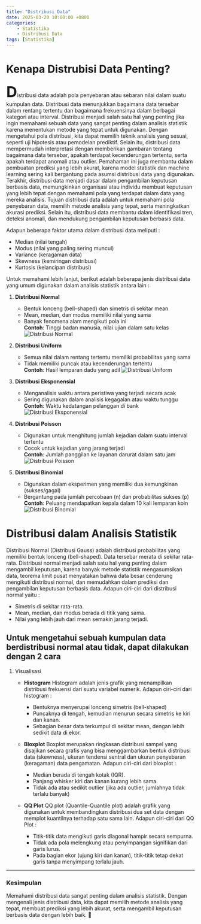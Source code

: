 ```yaml
---
title: "Distribusi Data"
date: 2025-03-20 10:00:00 +0800
categories: 
    - Statistika
    - Distribusi Data
tags: [Statistika]
---
```


# Kenapa Distrubisi Data Penting?
<span style="font-size: 40px; font-weight: bold;">D</span>istribusi data adalah pola penyebaran atau sebaran nilai dalam suatu kumpulan data. Distribusi data menunjukkan bagaimana data tersebar dalam rentang tertentu dan bagaimana frekuensinya dalam berbagai kategori atau interval. Distribusi menjadi salah satu hal yang penting jika ingin memahami sebuah data yang sangat penting dalam analisis statistik karena menentukan metode yang tepat untuk digunakan. Dengan mengetahui pola distribusi, kita dapat memilih teknik analisis yang sesuai, seperti uji hipotesis atau pemodelan prediktif. Selain itu, distribusi data mempermudah interpretasi dengan memberikan gambaran tentang bagaimana data tersebar, apakah terdapat kecenderungan tertentu, serta apakah terdapat anomali atau outlier. Pemahaman ini juga membantu dalam pembuatan prediksi yang lebih akurat, karena model statistik dan machine learning sering kali bergantung pada asumsi distribusi data yang digunakan. Terakhir, distribusi data menjadi dasar dalam pengambilan keputusan berbasis data, memungkinkan organisasi atau individu membuat keputusan yang lebih tepat dengan memahami pola yang terdapat dalam data yang mereka analisis. Tujuan distribusi data adalah untuk memahami pola penyebaran data, memilih metode analisis yang tepat, serta meningkatkan akurasi prediksi. Selain itu, distribusi data membantu dalam identifikasi tren, deteksi anomali, dan mendukung pengambilan keputusan berbasis data.

Adapun beberapa faktor utama dalam distribusi data meliputi : 
 * Median (nilai tengah)
 * Modus (nilai yang paling sering muncul)
 * Variance (keragaman data)
 * Skewness (kemiringan distribusi)
 * Kurtosis (kelancipan distribusi)

Untuk memahami lebih lanjut, berikut adalah beberapa jenis distribusi data yang umum digunakan dalam analisis statistik antara lain :

1. **Distribusi Normal**<br>
    * Bentuk lonceng (bell-shaped) dan simetris di sekitar mean
    * Mean, median, dan modus memiliki nilai yang sama
    * Banyak fenomena alam mengikuti pola ini <br>
    **Contoh**: Tinggi badan manusia, nilai ujian dalam satu kelas
    ![Distribusi Normal](https://imgs.search.brave.com/nzCiyqkEwJb6KX15Z9gLdeQPyQIY3xEVwIrEuWq4Qqs/rs:fit:860:0:0:0/g:ce/aHR0cHM6Ly91cGxv/YWRzLXNzbC53ZWJm/bG93LmNvbS82MWFm/MTY0ODAwZTM4Y2Yx/YjZjNjBiNTUvNjQw/MDlkODcxM2ViMzUw/YzAwYmZhNGEwXzEz/LndlYnA)

2. **Distribusi Uniform**<br>
    * Semua nilai dalam rentang tertentu memiliki probabilitas yang sama
    * Tidak memiliki puncak atau kecenderungan tertentu <br>
    **Contoh**: Hasil lemparan dadu yang adil
    ![Distribusi Uniform](https://miro.medium.com/v2/resize:fit:1400/0*wFGRng-kSqHpEtnb)

3. **Distribusi Eksponensial**<br>
    * Menganalisis waktu antara peristiwa yang terjadi secara acak
    * Sering digunakan dalam analisis kegagalan atau waktu tunggu <br>
    **Contoh**: Waktu kedatangan pelanggan di bank
    ![Distribusi Eksponensial](https://gamastatistika.com/wp-content/uploads/2024/01/6.-Pengertian-Distribusi-Eksponensial-dan-Fungsinya-pixabay.com_.jpg)

4. **Distribusi Poisson**<br>
    * Digunakan untuk menghitung jumlah kejadian dalam suatu interval tertentu
    * Cocok untuk kejadian yang jarang terjadi <br>
    **Contoh**: Jumlah panggilan ke layanan darurat dalam satu jam
    ![Distribusi Poisson](https://media.geeksforgeeks.org/wp-content/uploads/20230802112329/Poisson-Distribution.png)

5. **Distribusi Binomial**<br>
    * Digunakan dalam eksperimen yang memiliki dua kemungkinan (sukses/gagal)
    * Bergantung pada jumlah percobaan (n) dan probabilitas sukses (p) <br>
    **Contoh**: Peluang mendapatkan kepala dalam 10 kali lemparan koin
    ![Distribusi Binomial](https://datatalker.wordpress.com/wp-content/uploads/2017/12/tyjr4.png)

# Distribusi dalam Analisis Statistik
Distribusi Normal (Distribusi Gauss) adalah distribusi probabilitas yang memiliki bentuk lonceng (bell-shaped). Data tersebar merata di sekitar rata-rata. Distribusi normal menjadi salah satu hal yang penting dalam mengambil keputusan, karena banyak metode statistik mengasumsikan data, teorema limit pusat menyatakan bahwa data besar cenderung mengikuti distribusi normal, dan memudahkan dalam prediksi dan pengambilan keputusan berbasis data. Adapun ciri-ciri dari distribusi normal yaitu :
* Simetris di sekitar rata-rata.
* Mean, median, dan modus berada di titik yang sama.
* Nilai yang lebih jauh dari mean semakin jarang terjadi.



## Untuk mengetahui sebuah kumpulan data berdistribusi normal atau tidak, dapat dilakukan dengan 2 cara
1. Visualisasi
    * **Histogram**
    Histogram adalah jenis grafik yang menampilkan distribusi frekuensi dari suatu variabel numerik. Adapun ciri-ciri dari histogram :
        * Bentuknya menyerupai lonceng simetris (bell-shaped)
        * Puncaknya di tengah, kemudian menurun secara simetris ke kiri dan kanan.
        * Sebagian besar data terkumpul di sekitar mean, dengan lebih sedikit data di ekor.

    * **Bloxplot**
    Boxplot merupakan ringkasan distribusi sampel yang disajikan secara grafis yang bisa menggambarkan bentuk distribusi data (skewness), ukuran tendensi sentral dan ukuran penyebaran (keragaman) data pengamatan. Adapun ciri-ciri dari bloxplot :
        * Median berada di tengah kotak (IQR).
        * Panjang whisker kiri dan kanan kurang lebih sama.
        * Tidak ada atau sedikit outlier (jika ada outlier, jumlahnya tidak terlalu banyak)

    * **QQ Plot**
    QQ plot (Quantile-Quantile plot) adalah grafik yang digunakan untuk membandingkan distribusi dua set data dengan memplot kuantilnya terhadap satu sama lain. Adapun ciri-ciri dari QQ Plot :
        * Titik-titik data mengikuti garis diagonal hampir secara sempurna.
        * Tidak ada pola melengkung atau penyimpangan signifikan dari garis lurus.
        * Pada bagian ekor (ujung kiri dan kanan), titik-titik tetap dekat garis tanpa menyimpang terlalu jauh.

---
### Kesimpulan
Memahami distribusi data sangat penting dalam analisis statistik. Dengan mengenali jenis distribusi data, kita dapat memilih metode analisis yang tepat, membuat prediksi yang lebih akurat, serta mengambil keputusan berbasis data dengan lebih baik. 🚀